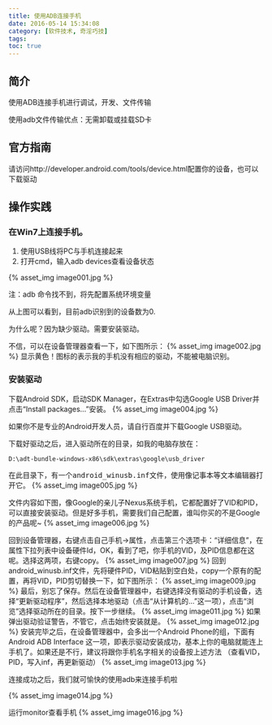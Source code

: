 ```yaml
---
title: 使用ADB连接手机
date: 2016-05-14 15:34:08
category: [软件技术, 奇淫巧技]
tags:
toc: true
---
```


## 简介
使用ADB连接手机进行调试，开发、文件传输

使用adb文件传输优点：无需卸载或挂载SD卡

<!-- more -->

## 官方指南
请访问http://developer.android.com/tools/device.html配置你的设备，也可以下载驱动

## 操作实践
### 在Win7上连接手机。

1. 使用USB线将PC与手机连接起来
2. 打开cmd，输入adb devices查看设备状态
  
 {% asset_img image001.jpg %}
 
 注：adb 命令找不到，将先配置系统环境变量
 
从上图可以看到，目前adb识别到的设备数为0.

为什么呢？因为缺少驱动。需要安装驱动。

不信，可以在设备管理器查看一下，如下图所示：
{% asset_img image002.jpg %}
显示黄色！图标的表示我的手机没有相应的驱动，不能被电脑识别。
 
### 安装驱动
下载Android SDK，启动SDK Manager，在Extras中勾选Google USB Driver并点击“Install packages…”安装。
{% asset_img image004.jpg %}

如果你不是专业的Android开发人员，请自行百度并下载Google USB驱动。 

下载好驱动之后，进入驱动所在的目录，如我的电脑存放在：

`D:\adt-bundle-windows-x86\sdk\extras\google\usb_driver`

在此目录下，有一个<kbd>android_winusb.inf</kbd>文件，使用像记事本等文本编辑器打开它。
{% asset_img image005.jpg %}
 
文件内容如下图，像Google的亲儿子Nexus系统手机，它都配置好了VID和PID，可以直接安装驱动。但是好多手机，需要我们自己配置，谁叫你买的不是Google的产品呢~
{% asset_img image006.jpg %}

回到设备管理器，右键点击自己手机->属性，点击第三个选项卡：“详细信息”，在属性下拉列表中设备硬件Id，OK，看到了吧，你手机的VID，及PID信息都在这呢。选择这两项，右键copy。
{% asset_img image007.jpg %}
回到android_winusb.inf文件，先将硬件PID，VID粘贴到空白处，copy一个原有的配置，再将VID，PID剪切替换一下，如下图所示：
{% asset_img image009.jpg %}
最后，别忘了保存。然后在设备管理器中，右键选择没有驱动的手机设备，选择“更新驱动程序”，然后选择本地驱动（点击“从计算机的…”这一项），点击“浏览”选择驱动所在的目录。按下一步继续。
{% asset_img image011.jpg %}
如果弹出驱动验证警告，不管它，点击始终安装就是。
{% asset_img image012.jpg %}
安装完毕之后，在设备管理器中，会多出一个Android Phone的组，下面有Android ADB Interface 这一项，即表示驱动安装成功，基本上你的电脑就能连上手机了。如果还是不行，建议将跟你手机名字相关的设备按上述方法 （查看VID，PID，写入inf，再更新驱动）
{% asset_img image013.jpg %}

连接成功之后，我们就可愉快的使用adb来连接手机啦

{% asset_img image014.jpg %}

运行monitor查看手机
{% asset_img image016.jpg %} 


 

 


